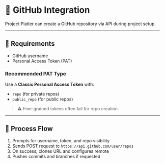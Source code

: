 # 🧰 GitHub Integration

Project Platter can create a GitHub repository via API during project setup.

---

## 🔑 Requirements

- GitHub username
- Personal Access Token (PAT)

### Recommended PAT Type
Use a **Classic Personal Access Token** with:
- `repo` (for private repos)
- `public_repo` (for public repos)

> ⚠️ Fine-grained tokens often fail for repo creation.

---

## 🧩 Process Flow

1. Prompts for username, token, and repo visibility  
2. Sends POST request to `https://api.github.com/user/repos`  
3. On success, clones URL and configures remote  
4. Pushes commits and branches if requested



